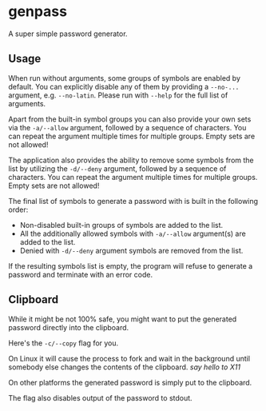 # genpass

A super simple password generator.

## Usage

When run without arguments, some groups of symbols are enabled by default. You
can explicitly disable any of them by providing a `--no-...` argument, e.g.
`--no-latin`. Please run with `--help` for the full list of arguments.

Apart from the built-in symbol groups you can also provide your own sets via the
`-a/--allow` argument, followed by a sequence of characters. You can repeat the
argument multiple times for multiple groups. Empty sets are not allowed!

The application also provides the ability to remove some symbols from the list
by utilizing the `-d/--deny` argument, followed by a sequence of characters. You
can repeat the argument multiple times for multiple groups. Empty sets are not
allowed!

The final list of symbols to generate a password with is built in the following
order:

- Non-disabled built-in groups of symbols are added to the list.
- All the additionally allowed symbols with `-a/--allow` argument(s) are added
  to the list.
- Denied with `-d/--deny` argument symbols are removed from the list.

If the resulting symbols list is empty, the program will refuse to generate a
password and terminate with an error code.

## Clipboard

While it might be not 100% safe, you might want to put the generated password
directly into the clipboard.

Here's the `-c/--copy` flag for you.

On Linux it will cause the process to fork and wait in the background until somebody else changes the contents of the clipboard. *say hello to X11*

On other platforms the generated password is simply put to the clipboard.

The flag also disables output of the password to stdout.
